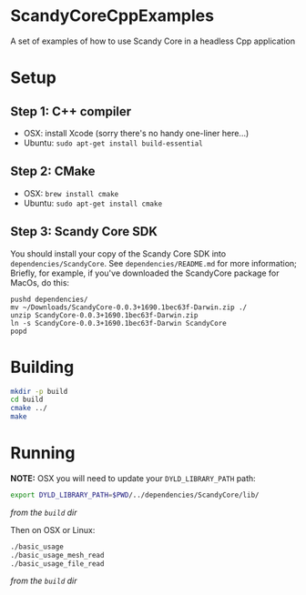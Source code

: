 # ScandyCoreCppExamples
A set of examples of how to use Scandy Core in a headless Cpp application

# Setup

## Step 1: C++ compiler

* OSX: install Xcode (sorry there's no handy one-liner here...)
* Ubuntu: `sudo apt-get install build-essential`

## Step 2: CMake

* OSX: `brew install cmake`
* Ubuntu: `sudo apt-get install cmake`

## Step 3: Scandy Core SDK

You should install your copy of the Scandy Core SDK into
`dependencies/ScandyCore`. See `dependencies/README.md` for more information;
Briefly, for example, if you've downloaded the ScandyCore package for MacOs, do this:
```
pushd dependencies/
mv ~/Downloads/ScandyCore-0.0.3+1690.1bec63f-Darwin.zip ./
unzip ScandyCore-0.0.3+1690.1bec63f-Darwin.zip
ln -s ScandyCore-0.0.3+1690.1bec63f-Darwin ScandyCore
popd
```

# Building

```bash
mkdir -p build
cd build
cmake ../
make
```

# Running

**NOTE:**
OSX you will need to update your `DYLD_LIBRARY_PATH` path:

```bash
export DYLD_LIBRARY_PATH=$PWD/../dependencies/ScandyCore/lib/
```
*from the `build` dir*

Then on OSX or Linux:

```bash
./basic_usage
./basic_usage_mesh_read
./basic_usage_file_read
```
*from the `build` dir*
